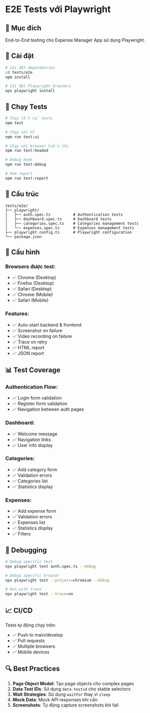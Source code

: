 # E2E Tests với Playwright

## 🎯 Mục đích
End-to-End testing cho Expense Manager App sử dụng Playwright.

## 🚀 Cài đặt

```bash
# Cài đặt dependencies
cd tests/e2e
npm install

# Cài đặt Playwright browsers
npx playwright install
```

## 🧪 Chạy Tests

```bash
# Chạy tất cả tests
npm test

# Chạy với UI
npm run test:ui

# Chạy với browser hiển thị
npm run test:headed

# Debug mode
npm run test:debug

# Xem report
npm run test:report
```

## 📁 Cấu trúc

```
tests/e2e/
├── playwright/
│   ├── auth.spec.ts          # Authentication tests
│   ├── dashboard.spec.ts     # Dashboard tests
│   ├── categories.spec.ts    # Categories management tests
│   └── expenses.spec.ts      # Expenses management tests
├── playwright.config.ts      # Playwright configuration
└── package.json
```

## 🔧 Cấu hình

### Browsers được test:
- ✅ Chrome (Desktop)
- ✅ Firefox (Desktop)  
- ✅ Safari (Desktop)
- ✅ Chrome (Mobile)
- ✅ Safari (Mobile)

### Features:
- ✅ Auto-start backend & frontend
- ✅ Screenshot on failure
- ✅ Video recording on failure
- ✅ Trace on retry
- ✅ HTML report
- ✅ JSON report

## 📊 Test Coverage

### Authentication Flow:
- ✅ Login form validation
- ✅ Register form validation
- ✅ Navigation between auth pages

### Dashboard:
- ✅ Welcome message
- ✅ Navigation links
- ✅ User info display

### Categories:
- ✅ Add category form
- ✅ Validation errors
- ✅ Categories list
- ✅ Statistics display

### Expenses:
- ✅ Add expense form
- ✅ Validation errors
- ✅ Expenses list
- ✅ Statistics display
- ✅ Filters

## 🐛 Debugging

```bash
# Debug specific test
npx playwright test auth.spec.ts --debug

# Debug specific browser
npx playwright test --project=chromium --debug

# Run with trace
npx playwright test --trace=on
```

## 📈 CI/CD

Tests tự động chạy trên:
- ✅ Push to main/develop
- ✅ Pull requests
- ✅ Multiple browsers
- ✅ Mobile devices

## 🔍 Best Practices

1. **Page Object Model**: Tạo page objects cho complex pages
2. **Data Test IDs**: Sử dụng `data-testid` cho stable selectors
3. **Wait Strategies**: Sử dụng `waitFor` thay vì `sleep`
4. **Mock Data**: Mock API responses khi cần
5. **Screenshots**: Tự động capture screenshots khi fail
